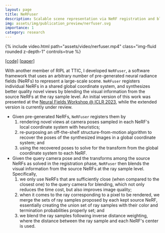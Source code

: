 ```yaml
---
layout: page
title: NeRFuser
description: Scalable scene representation via NeRF registration and blending.
img: assets/img/publication_preview/nerfuser.svg
importance: 1
category: research
---
```


<div class="row">
    <div class="col-sm mt-3 mt-md-0">
        {% include video.html path="assets/video/nerfuser.mp4" class="img-fluid rounded z-depth-1" controls=true %}
    </div>
</div>

[[code]](https://github.com/ripl/nerfuser) [[paper]](https://arxiv.org/abs/2305.13307)

With another member of RIPL at TTIC, I developed `NeRFuser`, a software framework that uses an arbitrary number of pre-generated neural radiance fields (NeRFs) to represent a large-scale scene. `NeRFuser` registers individual NeRFs in a shared global coordinate system, and synthesizes better quality novel views by blending the visual information from the source NeRFs at the ray sample level. An initial version of this work was presented at the [Neural Fields Workshop @ ICLR 2023](https://sites.google.com/view/neural-fields/home), while the extended version is currently under review.

* Given pre-generated NeRFs, `NeRFuser` registers them by
    1. rendering novel views at camera poses sampled in each NeRF's local coordinate system with heuristics;
    2. re-purposing an off-the-shelf structure-from-motion algorithm to recover the poses of the synthesized images in a global coordinate system; and
    3. using the recovered poses to solve for the transform from the global coordinate system to each NeRF.
* Given the query camera pose and the transforms among the source NeRFs as solved in the registration phase, `NeRFuser` then blends the visual information from the source NeRFs at the ray sample level. Specifically,
    1. we only use NeRFs that are sufficiently close (when compared to the closest one) to the query camera for blending, which not only reduces the time cost, but also improves image quality;
    2. when it comes to the ray corresponding to a pixel to be rendered, we merge the sets of ray samples proposed by each kept source NeRF, essentially creating the union set of ray samples with their color and termination probabilities properly set; and
    3. we blend the ray samples following inverse distance weighting, where the distance between the ray sample and each NeRF's center is used.
